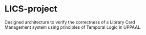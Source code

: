 # LICS-project
Designed architecture to verify the correctness of a Library Card Management system using principles of Temporal Logic in UPPAAL.
